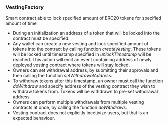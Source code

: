### VestingFactory
Smart contract able to lock specified amount of ERC20 tokens 
for specified amount of time
- During an initialization an address of a token that will be 
locked into the contract must be specified.
- Any wallet can create a new vesting and lock specified amount 
of tokens into the contract by calling function _createVesting_.
These tokens will be locked until timestamp specified in _unlockTimestamp_
will be reached. This action will emit an event containing address
of newly deployed vesting contract where tokens will stay locked.
- Owners can set withdrawal address, by submitting their approvals and then calling the function _setWithdrawalAddress_.
- To withdraw tokens after this timestamp, an owner must call the function _doWithdraw_ and specify address of the vesting 
contract they wish to withdraw tokens from. Tokens will be withdrawn to pre-set withdrawal address
- Owners can perform multiple withdrawals from multiple vesting contracts at
once, by calling the function _doWithdraws_.
- Vesting contract does not explicitly incetivize users, but that is an expected behaviour.
